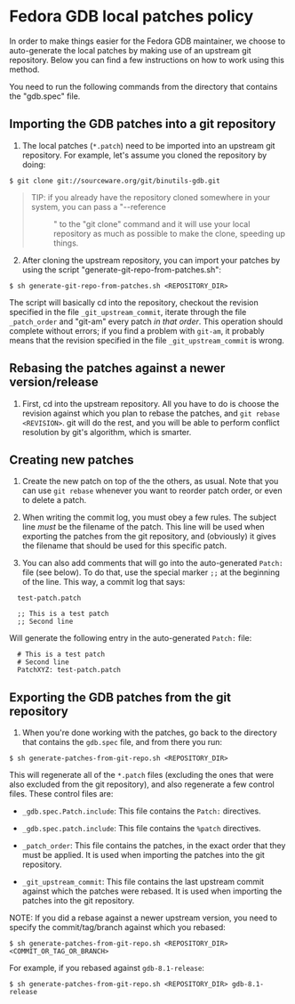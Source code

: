 # Fedora GDB local patches policy

In order to make things easier for the Fedora GDB maintainer, we
choose to auto-generate the local patches by making use of an upstream
git repository.  Below you can find a few instructions on how to work
using this method.

You need to run the following commands from the directory that
contains the "gdb.spec" file.

## Importing the GDB patches into a git repository

1) The local patches (`*.patch`) need to be imported into an upstream
git repository.  For example, let's assume you cloned the repository
by doing:

`$ git clone git://sourceware.org/git/binutils-gdb.git`

> TIP: if you already have the repository cloned somewhere in your
> system, you can pass a "--reference <dir>" to the "git clone"
> command and it will use your local repository as much as possible
> to make the clone, speeding up things.

2) After cloning the upstream repository, you can import your patches
by using the script "generate-git-repo-from-patches.sh":

`$ sh generate-git-repo-from-patches.sh <REPOSITORY_DIR>`

The script will basically cd into the repository, checkout the
revision specified in the file `_git_upstream_commit`, iterate through
the file `_patch_order` and "git-am" every patch *in that order*.
This operation should complete without errors; if you find a problem
with `git-am`, it probably means that the revision specified in the
file `_git_upstream_commit` is wrong.

## Rebasing the patches against a newer version/release

1) First, cd into the upstream repository.  All you have to do is
choose the revision against which you plan to rebase the patches, and
`git rebase <REVISION>`.  git will do the rest, and you will be able
to perform conflict resolution by git's algorithm, which is smarter.

## Creating new patches

1) Create the new patch on top of the the others, as usual.  Note that
you can use `git rebase` whenever you want to reorder patch order, or
even to delete a patch.

2) When writing the commit log, you must obey a few rules.  The
subject line *must* be the filename of the patch.  This line will be
used when exporting the patches from the git repository, and
(obviously) it gives the filename that should be used for this
specific patch.

3) You can also add comments that will go into the auto-generated
`Patch:` file (see below).  To do that, use the special marker `;;` at
the beginning of the line.  This way, a commit log that says:

~~~~~~~~~~~
  test-patch.patch

  ;; This is a test patch
  ;; Second line
~~~~~~~~~~~

Will generate the following entry in the auto-generated `Patch:` file:

~~~~~~~~~~~
  # This is a test patch
  # Second line
  PatchXYZ: test-patch.patch
~~~~~~~~~~~

## Exporting the GDB patches from the git repository

1) When you're done working with the patches, go back to the directory
that contains the `gdb.spec` file, and from there you run:

`$ sh generate-patches-from-git-repo.sh <REPOSITORY_DIR>`

This will regenerate all of the `*.patch` files (excluding the ones that
were also excluded from the git repository), and also regenerate a few
control files.  These control files are:

  - `_gdb.spec.Patch.include`: This file contains the `Patch:` directives.

  - `_gdb.spec.patch.include`: This file contains the `%patch` directives.

  - `_patch_order`: This file contains the patches, in the exact order
    that they must be applied.  It is used when importing the patches
    into the git repository.

  - `_git_upstream_commit`: This file contains the last upstream commit
    against which the patches were rebased.  It is used when importing
    the patches into the git repository.

NOTE: If you did a rebase against a newer upstream version, you need
to specify the commit/tag/branch against which you rebased:

`$ sh generate-patches-from-git-repo.sh <REPOSITORY_DIR> <COMMIT_OR_TAG_OR_BRANCH>`

For example, if you rebased against `gdb-8.1-release`:

`$ sh generate-patches-from-git-repo.sh <REPOSITORY_DIR> gdb-8.1-release`
